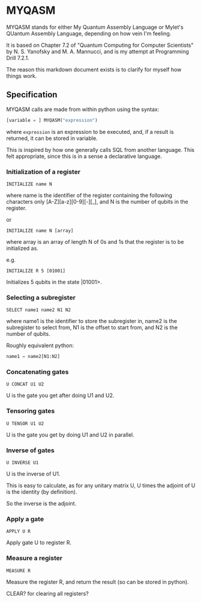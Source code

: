 # MYQASM

MYQASM stands for either My Quantum Assembly Language or Mylet's QUantum Assembly Language, depending on how vein I'm feeling.

It is based on Chapter 7.2 of "Quantum Computing for Computer Scientists" by N. S. Yanofsky and M. A. Mannucci, and is my attempt at Programming Drill 7.2.1.

The reason this markdown document exists is to clarify for myself how things work.

## Specification

MYQASM calls are made from within python using the syntax:

``` python
[variable = ] MYQASM("expression")
```

where `expression` is an expression to be executed, and,
if a result is returned, it can be stored in variable.

This is inspired by how one generally calls SQL from another language.
This felt appropriate, since this is in a sense a declarative language.

### Initialization of a register

``` MYQASM
INITIALIZE name N
```

where name is the identifier of the register containing the following characters only [A-Z][a-z][0-9][-][_], and N is the number of qubits in the register.

or

``` MYQASM
INITIALIZE name N [array]
```

where array is an array of length N of 0s and 1s that the register is to be initialized as.

e.g.

``` MYQASM
INITIALIZE R 5 [01001]
```

Initializes 5 qubits in the state |01001>.

### Selecting a subregister

``` MYQASM
SELECT name1 name2 N1 N2
```

where name1 is the identifier to store the subregister in, name2 is the subregister to select from, N1 is the offset to start from, and N2 is the number of qubits.

Roughly equivalent python:

``` python
name1 = name2[N1:N2]
```

### Concatenating gates

``` MYQASM
U CONCAT U1 U2
```

U is the gate you get after doing U1 and U2.

### Tensoring gates

``` MYQASM
U TENSOR U1 U2
```

U is the gate you get by doing U1 and U2 in parallel.

### Inverse of gates

``` MYQASM
U INVERSE U1
```

U is the inverse of U1.

This is easy to calculate, as for any unitary matrix U, U times the adjoint of U is the identity (by definition).

So the inverse is the adjoint.

### Apply a gate

```MYQASM
APPLY U R
```

Apply gate U to register R.

### Measure a register

```MYQASM
MEASURE R
```

Measure the register R, and return the result (so can be stored in python).

CLEAR? for clearing all registers?
